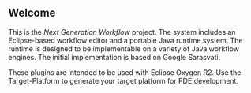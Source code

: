 Welcome
-------

This is the *Next Generation Workflow* project. The system includes an Eclipse-based workflow editor and a portable Java runtime system. The runtime is designed to be implementable on a variety of Java workflow engines. The initial implementation is based on Google Sarasvati.

These plugins are intended to be used with Eclipse Oxygen R2. Use the Target-Platform to generate your target platform for PDE development.